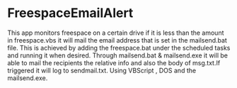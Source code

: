 # FreespaceEmailAlert
This app monitors freespace on a certain drive if it is less than the amount in freespace.vbs it will mail the email address that is set in the mailsend.bat file. This is achieved by adding the freespace.bat under the scheduled tasks and running it when desired. Through mailsend.bat &amp; mailsend.exe it will be able to mail the recipients the relative info and also the body of msg.txt.If triggered it will log to sendmail.txt. Using VBScript , DOS and the mailsend.exe. 
